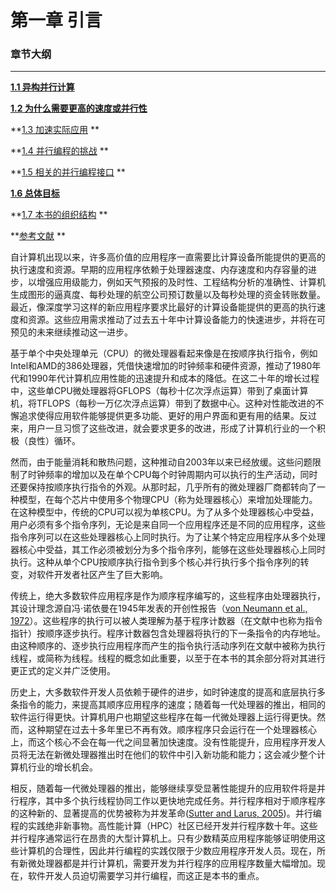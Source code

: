 # 第一章 引言



### 章节大纲

---

**[1.1 异构并行计算](1.1.md)**

**[1.2 为什么需要更高的速度或并行性](1.2.md)**

**[1.3 加速实际应用](1.3.md) **

**[1.4 并行编程的挑战](1.4.md) **

**[1.5 相关的并行编程接口](1.5.md) **

**[1.6 总体目标](1.6.md)**

**[1.7 本书的组织结构](1.7.md) **

**[参考文献](reference.md) **



​	自计算机出现以来，许多高价值的应用程序一直需要比计算设备所能提供的更高的执行速度和资源。早期的应用程序依赖于处理器速度、内存速度和内存容量的进步，以增强应用级能力，例如天气预报的及时性、工程结构分析的准确性、计算机生成图形的逼真度、每秒处理的航空公司预订数量以及每秒处理的资金转账数量。最近，像深度学习这样的新应用程序要求比最好的计算设备能提供的更高的执行速度和资源。这些应用需求推动了过去五十年中计算设备能力的快速进步，并将在可预见的未来继续推动这一进步。

​	基于单个中央处理单元（CPU）的微处理器看起来像是在按顺序执行指令，例如Intel和AMD的386处理器，凭借快速增加的时钟频率和硬件资源，推动了1980年代和1990年代计算机应用性能的迅速提升和成本的降低。在这二十年的增长过程中，这些单CPU微处理器将GFLOPS（每秒十亿次浮点运算）带到了桌面计算机，将TFLOPS（每秒一万亿次浮点运算）带到了数据中心。这种对性能改进的不懈追求使得应用软件能够提供更多功能、更好的用户界面和更有用的结果。反过来，用户一旦习惯了这些改进，就会要求更多的改进，形成了计算机行业的一个积极（良性）循环。

​	然而，由于能量消耗和散热问题，这种推动自2003年以来已经放缓。这些问题限制了时钟频率的增加以及在单个CPU每个时钟周期内可以执行的生产活动，同时还要保持按顺序执行指令的外观。从那时起，几乎所有的微处理器厂商都转向了一种模型，在每个芯片中使用多个物理CPU（称为处理器核心）来增加处理能力。在这种模型中，传统的CPU可以视为单核CPU。为了从多个处理器核心中受益，用户必须有多个指令序列，无论是来自同一个应用程序还是不同的应用程序，这些指令序列可以在这些处理器核心上同时执行。为了让某个特定应用程序从多个处理器核心中受益，其工作必须被划分为多个指令序列，能够在这些处理器核心上同时执行。这种从单个CPU按顺序执行指令到多个核心并行执行多个指令序列的转变，对软件开发者社区产生了巨大影响。

​	传统上，绝大多数软件应用程序是作为顺序程序编写的，这些程序由处理器执行，其设计理念源自冯·诺依曼在1945年发表的开创性报告（[von Neumann et al., 1972](https://ieeexplore.ieee.org/abstract/document/238389)）。这些程序的执行可以被人类理解为基于程序计数器（在文献中也称为指令指针）按顺序逐步执行。程序计数器包含处理器将执行的下一条指令的内存地址。由这种顺序的、逐步执行应用程序而产生的指令执行活动序列在文献中被称为执行线程，或简称为线程。线程的概念如此重要，以至于在本书的其余部分将对其进行更正式的定义并广泛使用。

历史上，大多数软件开发人员依赖于硬件的进步，如时钟速度的提高和底层执行多条指令的能力，来提高其顺序应用程序的速度；随着每一代处理器的推出，相同的软件运行得更快。计算机用户也期望这些程序在每一代微处理器上运行得更快。然而，这种期望在过去十多年里已不再有效。顺序程序只会运行在一个处理器核心上，而这个核心不会在每一代之间显著加快速度。没有性能提升，应用程序开发人员将无法在新微处理器推出时在他们的软件中引入新功能和能力；这会减少整个计算机行业的增长机会。

相反，随着每一代微处理器的推出，能够继续享受显著性能提升的应用软件将是并行程序，其中多个执行线程协同工作以更快地完成任务。并行程序相对于顺序程序的这种新的、显著提高的优势被称为并发革命([Sutter and Larus, 2005](https://dl.acm.org/doi/abs/10.1145/1095408.1095421))。并行编程的实践绝非新事物。高性能计算（HPC）社区已经开发并行程序数十年。这些并行程序通常运行在昂贵的大型计算机上。只有少数精英应用程序能够证明使用这些计算机的合理性，因此并行编程的实践仅限于少数应用程序开发人员。现在，所有新微处理器都是并行计算机，需要开发为并行程序的应用程序数量大幅增加。现在，软件开发人员迫切需要学习并行编程，而这正是本书的重点。







